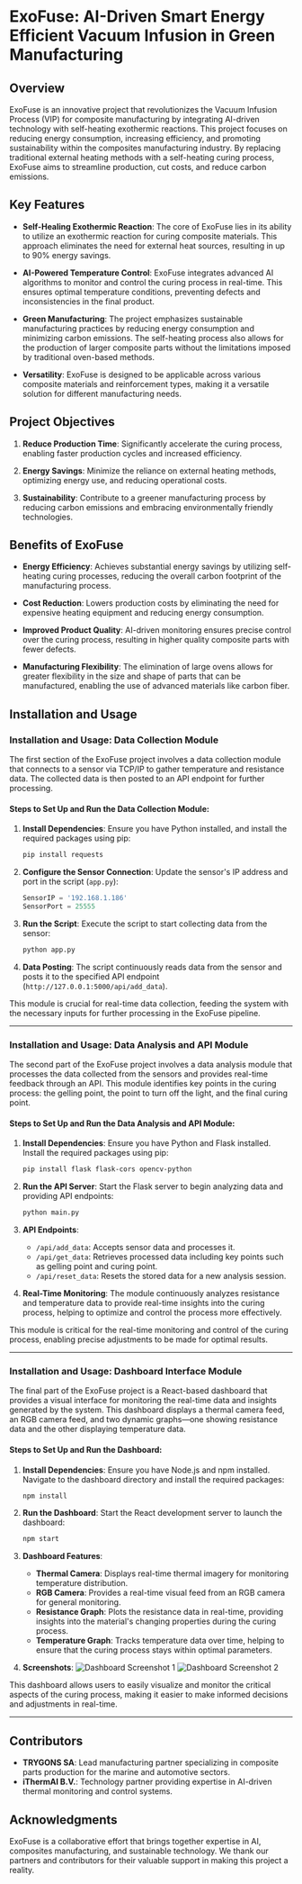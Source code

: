# ExoFuse: AI-Driven Smart Energy Efficient Vacuum Infusion in Green Manufacturing

## Overview

ExoFuse is an innovative project that revolutionizes the Vacuum Infusion Process (VIP) for composite manufacturing by integrating AI-driven technology with self-heating exothermic reactions. This project focuses on reducing energy consumption, increasing efficiency, and promoting sustainability within the composites manufacturing industry. By replacing traditional external heating methods with a self-heating curing process, ExoFuse aims to streamline production, cut costs, and reduce carbon emissions.

## Key Features

- **Self-Healing Exothermic Reaction**: The core of ExoFuse lies in its ability to utilize an exothermic reaction for curing composite materials. This approach eliminates the need for external heat sources, resulting in up to 90% energy savings.
  
- **AI-Powered Temperature Control**: ExoFuse integrates advanced AI algorithms to monitor and control the curing process in real-time. This ensures optimal temperature conditions, preventing defects and inconsistencies in the final product.
  
- **Green Manufacturing**: The project emphasizes sustainable manufacturing practices by reducing energy consumption and minimizing carbon emissions. The self-heating process also allows for the production of larger composite parts without the limitations imposed by traditional oven-based methods.
  
- **Versatility**: ExoFuse is designed to be applicable across various composite materials and reinforcement types, making it a versatile solution for different manufacturing needs.

## Project Objectives

1. **Reduce Production Time**: Significantly accelerate the curing process, enabling faster production cycles and increased efficiency.
  
2. **Energy Savings**: Minimize the reliance on external heating methods, optimizing energy use, and reducing operational costs.
  
3. **Sustainability**: Contribute to a greener manufacturing process by reducing carbon emissions and embracing environmentally friendly technologies.

## Benefits of ExoFuse

- **Energy Efficiency**: Achieves substantial energy savings by utilizing self-heating curing processes, reducing the overall carbon footprint of the manufacturing process.
  
- **Cost Reduction**: Lowers production costs by eliminating the need for expensive heating equipment and reducing energy consumption.
  
- **Improved Product Quality**: AI-driven monitoring ensures precise control over the curing process, resulting in higher quality composite parts with fewer defects.
  
- **Manufacturing Flexibility**: The elimination of large ovens allows for greater flexibility in the size and shape of parts that can be manufactured, enabling the use of advanced materials like carbon fiber.

## Installation and Usage

### Installation and Usage: Data Collection Module

The first section of the ExoFuse project involves a data collection module that connects to a sensor via TCP/IP to gather temperature and resistance data. The collected data is then posted to an API endpoint for further processing.

#### Steps to Set Up and Run the Data Collection Module:

1. **Install Dependencies**:
   Ensure you have Python installed, and install the required packages using pip:
   ```bash
   pip install requests
   ```

2. **Configure the Sensor Connection**:
   Update the sensor's IP address and port in the script (`app.py`):
   ```python
   SensorIP = '192.168.1.186'
   SensorPort = 25555
   ```

3. **Run the Script**:
   Execute the script to start collecting data from the sensor:
   ```bash
   python app.py
   ```

4. **Data Posting**:
   The script continuously reads data from the sensor and posts it to the specified API endpoint (`http://127.0.0.1:5000/api/add_data`).

This module is crucial for real-time data collection, feeding the system with the necessary inputs for further processing in the ExoFuse pipeline. 

---

### Installation and Usage: Data Analysis and API Module

The second part of the ExoFuse project involves a data analysis module that processes the data collected from the sensors and provides real-time feedback through an API. This module identifies key points in the curing process: the gelling point, the point to turn off the light, and the final curing point.

#### Steps to Set Up and Run the Data Analysis and API Module:

1. **Install Dependencies**:
   Ensure you have Python and Flask installed. Install the required packages using pip:
   ```bash
   pip install flask flask-cors opencv-python
   ```

2. **Run the API Server**:
   Start the Flask server to begin analyzing data and providing API endpoints:
   ```bash
   python main.py
   ```

3. **API Endpoints**:
   - `/api/add_data`: Accepts sensor data and processes it.
   - `/api/get_data`: Retrieves processed data including key points such as gelling point and curing point.
   - `/api/reset_data`: Resets the stored data for a new analysis session.

4. **Real-Time Monitoring**:
   The module continuously analyzes resistance and temperature data to provide real-time insights into the curing process, helping to optimize and control the process more effectively.

This module is critical for the real-time monitoring and control of the curing process, enabling precise adjustments to be made for optimal results. 

---

### Installation and Usage: Dashboard Interface Module

The final part of the ExoFuse project is a React-based dashboard that provides a visual interface for monitoring the real-time data and insights generated by the system. This dashboard displays a thermal camera feed, an RGB camera feed, and two dynamic graphs—one showing resistance data and the other displaying temperature data.

#### Steps to Set Up and Run the Dashboard:

1. **Install Dependencies**:
   Ensure you have Node.js and npm installed. Navigate to the dashboard directory and install the required packages:
   ```bash
   npm install
   ```

2. **Run the Dashboard**:
   Start the React development server to launch the dashboard:
   ```bash
   npm start
   ```

3. **Dashboard Features**:
   - **Thermal Camera**: Displays real-time thermal imagery for monitoring temperature distribution.
   - **RGB Camera**: Provides a real-time visual feed from an RGB camera for general monitoring.
   - **Resistance Graph**: Plots the resistance data in real-time, providing insights into the material's changing properties during the curing process.
   - **Temperature Graph**: Tracks temperature data over time, helping to ensure that the curing process stays within optimal parameters.

4. **Screenshots**:
   ![Dashboard Screenshot 1](./dashboard/pic1.png)
   ![Dashboard Screenshot 2](./dashboard/pic2.png)

This dashboard allows users to easily visualize and monitor the critical aspects of the curing process, making it easier to make informed decisions and adjustments in real-time. 

---

## Contributors

- **TRYGONS SA**: Lead manufacturing partner specializing in composite parts production for the marine and automotive sectors.
- **iThermAI B.V.**: Technology partner providing expertise in AI-driven thermal monitoring and control systems.

## Acknowledgments

ExoFuse is a collaborative effort that brings together expertise in AI, composites manufacturing, and sustainable technology. We thank our partners and contributors for their valuable support in making this project a reality.
